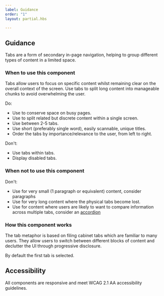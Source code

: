 ```yaml
---
label: Guidance
order: "1"
layout: partial.hbs

---
```

## Guidance

Tabs are a form of secondary in-page navigation, helping to group different types of content in a limited space. 

### When to use this component

Tabs allow users to focus on specific content whilst remaining clear on the overall context of the screen. Use tabs to split long content into manageable chunks to avoid overwhelming the user.

Do: 

* Use to conserve space on busy pages.
* Use to split related but discrete content within a single screen.
* Use between 2-5 tabs.
* Use short (preferably single word), easily scannable, unique titles.
* Order the tabs by importance/relevance to the user, from left to right.

Don't: 

* Use tabs within tabs.
* Display disabled tabs.

### When not to use this component

Don't:

* Use for very small (1 paragraph or equivalent) content, consider paragraphs
* Use for very long content where the physical tabs become lost.
* Use for content where users are likely to want to compare information across multiple tabs, consider an [accordion](https://www.digital.nsw.gov.au/design-system/component-library/accordion)

### How this component works

The tab metaphor is based on filing cabinet tabs which are familiar to many users. They allow users to switch between different blocks of content and declutter the UI through progressive disclosure.

By default the first tab is selected. 

## Accessibility

All components are responsive and meet WCAG 2.1 AA accessibility guidelines.
